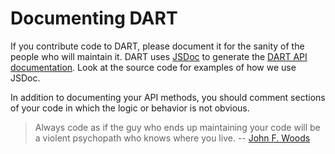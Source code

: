 # Documenting DART

If you contribute code to DART, please document it for the sanity of the people who will maintain it. DART uses [JSDoc](https://jsdoc.app/) to generate the [DART API documentation](https://aptrust.github.io/dart/). Look at the source code for examples of how we use JSDoc.

In addition to documenting your API methods, you should comment sections of your code in which the logic or behavior is not obvious.

> Always code as if the guy who ends up maintaining your code will be a
violent psychopath who knows where you live. -- [John F. Woods](https://groups.google.com/forum/#!msg/comp.lang.c++/rYCO5yn4lXw/oITtSkZOtoUJ)

